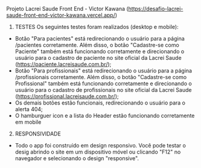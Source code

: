 Projeto Lacrei Saude Front End - Victor Kawana (https://desafio-lacrei-saude-front-end-victor-kawana.vercel.app/)

1. TESTES
Os seguintes testes foram realizados (desktop e mobile):
- Botão "Para pacientes" está redirecionando o usuário para a página /pacientes corretamente. Além disso, o botão "Cadastre-se como Paciente" também está funcionando corretamente e direcionando o usuário para o cadastro de paciente no site oficial da Lacrei Saude (https://paciente.lacreisaude.com.br/);
- Botão "Para profissionais" está redirecionando o usuário para a página /profissionais corretamente. Além disso, o botão "Cadastre-se como Profissional" também está funcionando corretamente e direcionando o usuário para o cadastro de profissionais no site oficial da Lacrei Saude (https://profissional.lacreisaude.com.br/);
- Os demais botões estão funcionais, redirecionando o usuário para o alerta 404;
- O hamburguer icon e a lista do Header estão funcionando corretamente em mobile

2. RESPONSIVIDADE
- Todo o app foi construído em design responsivo. Você pode testar o desig abrindo o site em um dispositivo móvel ou clicando "F12" no navegador e selecionando o design "responsive".
